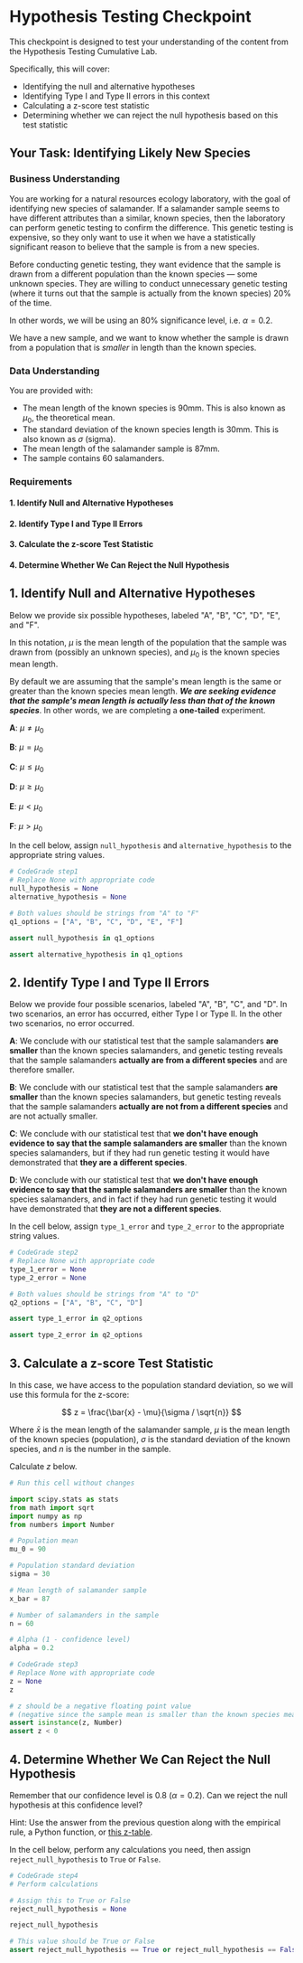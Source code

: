# Hypothesis Testing Checkpoint

This checkpoint is designed to test your understanding of the content from the Hypothesis Testing Cumulative Lab.

Specifically, this will cover:

* Identifying the null and alternative hypotheses
* Identifying Type I and Type II errors in this context
* Calculating a z-score test statistic
* Determining whether we can reject the null hypothesis based on this test statistic

## Your Task: Identifying Likely New Species

### Business Understanding

You are working for a natural resources ecology laboratory, with the goal of identifying new species of salamander. If a salamander sample seems to have different attributes than a similar, known species, then the laboratory can perform genetic testing to confirm the difference. This genetic testing is expensive, so they only want to use it when we have a statistically significant reason to believe that the sample is from a new species.

Before conducting genetic testing, they want evidence that the sample is drawn from a different population than the known species — some unknown species. They are willing to conduct unnecessary genetic testing (where it turns out that the sample is actually from the known species) 20% of the time.

In other words, we will be using an 80% significance level, i.e. $\alpha = 0.2$.

We have a new sample, and we want to know whether the sample is drawn from a population that is _smaller_ in length than the known species.

### Data Understanding

You are provided with:

* The mean length of the known species is 90mm. This is also known as $\mu_0$, the theoretical mean.
* The standard deviation of the known species length is 30mm. This is also known as $\sigma$ (sigma).
* The mean length of the salamander sample is 87mm.
* The sample contains 60 salamanders.

### Requirements

#### 1. Identify Null and Alternative Hypotheses

#### 2. Identify Type I and Type II Errors

#### 3. Calculate the z-score Test Statistic

#### 4. Determine Whether We Can Reject the Null Hypothesis

## 1. Identify Null and Alternative Hypotheses

Below we provide six possible hypotheses, labeled "A", "B", "C", "D", "E", and "F".

In this notation, $\mu$ is the mean length of the population that the sample was drawn from (possibly an unknown species), and $\mu_0$ is the known species mean length.

By default we are assuming that the sample's mean length is the same or greater than the known species mean length. ***We are seeking evidence that the sample's mean length is actually less than that of the known species***. In other words, we are completing a **one-tailed** experiment.

**A**: $\mu \neq \mu_0$

**B**: $\mu = \mu_0$

**C**: $\mu \leq \mu_0$

**D**: $\mu \geq \mu_0$

**E**: $\mu \lt \mu_0$

**F**: $\mu \gt \mu_0$

In the cell below, assign `null_hypothesis` and `alternative_hypothesis` to the appropriate string values.


```python
# CodeGrade step1
# Replace None with appropriate code
null_hypothesis = None
alternative_hypothesis = None
```


```python
# Both values should be strings from "A" to "F"
q1_options = ["A", "B", "C", "D", "E", "F"]

assert null_hypothesis in q1_options

assert alternative_hypothesis in q1_options
```

## 2. Identify Type I and Type II Errors

Below we provide four possible scenarios, labeled "A", "B", "C", and "D". In two scenarios, an error has occurred, either Type I or Type II. In the other two scenarios, no error occurred.

**A**: We conclude with our statistical test that the sample salamanders **are smaller** than the known species salamanders, and genetic testing reveals that the sample salamanders **actually are from a different species** and are therefore smaller.

**B**: We conclude with our statistical test that the sample salamanders **are smaller** than the known species salamanders, but genetic testing reveals that the sample salamanders **actually are not from a different species** and are not actually smaller.

**C**: We conclude with our statistical test that **we don't have enough evidence to say that the sample salamanders are smaller** than the known species salamanders, but if they had run genetic testing it would have demonstrated that **they are a different species**.

**D**: We conclude with our statistical test that **we don't have enough evidence to say that the sample salamanders are smaller** than the known species salamanders, and in fact if they had run genetic testing it would have demonstrated that **they are not a different species**.

In the cell below, assign `type_1_error` and `type_2_error` to the appropriate string values.


```python
# CodeGrade step2
# Replace None with appropriate code
type_1_error = None
type_2_error = None
```


```python
# Both values should be strings from "A" to "D"
q2_options = ["A", "B", "C", "D"]

assert type_1_error in q2_options

assert type_2_error in q2_options
```

## 3. Calculate a z-score Test Statistic

In this case, we have access to the population standard deviation, so we will use this formula for the z-score:

$$ z = \frac{\bar{x} - \mu}{\sigma / \sqrt{n}} $$

Where $\bar{x}$ is the mean length of the salamander sample, $\mu$ is the mean length of the known species (population), $\sigma$ is the standard deviation of the known species, and $n$ is the number in the sample.

Calculate $z$ below.


```python
# Run this cell without changes

import scipy.stats as stats
from math import sqrt
import numpy as np
from numbers import Number

# Population mean
mu_0 = 90

# Population standard deviation
sigma = 30

# Mean length of salamander sample
x_bar = 87

# Number of salamanders in the sample
n = 60

# Alpha (1 - confidence level)
alpha = 0.2
```


```python
# CodeGrade step3
# Replace None with appropriate code
z = None
z
```


```python
# z should be a negative floating point value
# (negative since the sample mean is smaller than the known species mean)
assert isinstance(z, Number)
assert z < 0
```

## 4. Determine Whether We Can Reject the Null Hypothesis

Remember that our confidence level is 0.8 ($\alpha = 0.2$). Can we reject the null hypothesis at this confidence level?

Hint: Use the answer from the previous question along with the empirical rule, a Python function, or [this z-table](https://www.math.arizona.edu/~rsims/ma464/standardnormaltable.pdf).

In the cell below, perform any calculations you need, then assign `reject_null_hypothesis` to `True` or `False`.


```python
# CodeGrade step4
# Perform calculations

# Assign this to True or False
reject_null_hypothesis = None

reject_null_hypothesis
```


```python
# This value should be True or False
assert reject_null_hypothesis == True or reject_null_hypothesis == False
```
